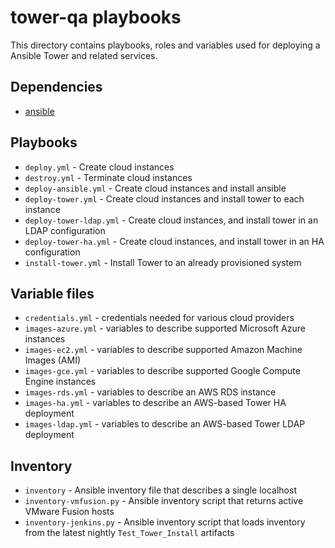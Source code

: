 tower-qa playbooks
=========================

This directory contains playbooks, roles and variables used for deploying a
Ansible Tower and related services.

## Dependencies
 * [ansible](https://github.com/ansible/ansible)

## Playbooks

 * `deploy.yml` - Create cloud instances
 * `destroy.yml` - Terminate cloud instances
 * `deploy-ansible.yml` - Create cloud instances and install ansible
 * `deploy-tower.yml` - Create cloud instances and install tower to each instance
 * `deploy-tower-ldap.yml` - Create cloud instances, and install tower in an LDAP configuration
 * `deploy-tower-ha.yml` - Create cloud instances, and install tower in an HA configuration
 * `install-tower.yml` - Install Tower to an already provisioned system

## Variable files

 * `credentials.yml` - credentials needed for various cloud providers
 * `images-azure.yml` - variables to describe supported Microsoft Azure instances
 * `images-ec2.yml` - variables to describe supported Amazon Machine Images (AMI)
 * `images-gce.yml` - variables to describe supported Google Compute Engine instances
 * `images-rds.yml` - variables to describe an AWS RDS instance
 * `images-ha.yml` - variables to describe an AWS-based Tower HA deployment
 * `images-ldap.yml` - variables to describe an AWS-based Tower LDAP deployment

## Inventory

 * `inventory` - Ansible inventory file that describes a single localhost
 * `inventory-vmfusion.py` - Ansible inventory script that returns active VMware Fusion hosts
 * `inventory-jenkins.py` - Ansible inventory script that loads inventory from the latest nightly `Test_Tower_Install` artifacts
